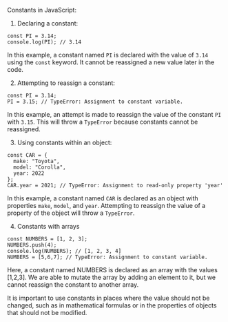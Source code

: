<div class="markdown prose w-full break-words dark:prose-invert light"><p>Constants in JavaScript:</p><ol><li>Declaring a constant:</li></ol><pre><div class="bg-black mb-4 rounded-md"><div class="p-4 overflow-y-auto"><code class="!whitespace-pre-wrap hljs language-javascript"><span class="hljs-keyword">const</span> <span class="hljs-variable constant_">PI</span> = <span class="hljs-number">3.14</span>;
<span class="hljs-variable language_">console</span>.<span class="hljs-title function_">log</span>(<span class="hljs-variable constant_">PI</span>); <span class="hljs-comment">// 3.14</span>
</code></div></div></pre><p>In this example, a constant named <code>PI</code> is declared with the value of <code>3.14</code> using the <code>const</code> keyword. It cannot be reassigned a new value later in the code.</p><ol start="2"><li>Attempting to reassign a constant:</li></ol><pre><div class="bg-black mb-4 rounded-md"><div class="p-4 overflow-y-auto"><code class="!whitespace-pre-wrap hljs language-javascript"><span class="hljs-keyword">const</span> <span class="hljs-variable constant_">PI</span> = <span class="hljs-number">3.14</span>;
<span class="hljs-variable constant_">PI</span> = <span class="hljs-number">3.15</span>; <span class="hljs-comment">// TypeError: Assignment to constant variable.</span>
</code></div></div></pre><p>In this example, an attempt is made to reassign the value of the constant <code>PI</code> with <code>3.15</code>. This will throw a <code>TypeError</code> because constants cannot be reassigned.</p><ol start="3"><li>Using constants within an object:</li></ol><pre><div class="bg-black mb-4 rounded-md"><div class="p-4 overflow-y-auto"><code class="!whitespace-pre-wrap hljs language-objectivec"><span class="hljs-keyword">const</span> <span class="hljs-built_in">CAR</span> = {
  make: <span class="hljs-string">"Toyota"</span>,
  model: <span class="hljs-string">"Corolla"</span>,
  year: <span class="hljs-number">2022</span>
};
<span class="hljs-built_in">CAR</span>.year = <span class="hljs-number">2021</span>; <span class="hljs-comment">// TypeError: Assignment to read-only property 'year'</span>
</code></div></div></pre><p>In this example, a constant named <code>CAR</code> is declared as an object with properties <code>make</code>, <code>model</code>, and <code>year</code>. Attempting to reassign the value of a property of the object will throw a <code>TypeError</code>.</p><ol start="4"><li>Constants with arrays</li></ol><pre><div class="bg-black mb-4 rounded-md"><div class="p-4 overflow-y-auto"><code class="!whitespace-pre-wrap hljs language-scss">const NUMBERS = <span class="hljs-selector-attr">[1, 2, 3]</span>;
NUMBERS<span class="hljs-selector-class">.push</span>(<span class="hljs-number">4</span>);
console<span class="hljs-selector-class">.log</span>(NUMBERS); <span class="hljs-comment">// [1, 2, 3, 4]</span>
NUMBERS = <span class="hljs-selector-attr">[5,6,7]</span>; <span class="hljs-comment">// TypeError: Assignment to constant variable.</span>
</code></div></div></pre><p>Here, a constant named NUMBERS is declared as an array with the values [1,2,3]. We are able to mutate the array by adding an element to it, but we cannot reassign the constant to another array.</p><p>It is important to use constants in places where the value should not be changed, such as in mathematical formulas or in the properties of objects that should not be modified.</p></div>
